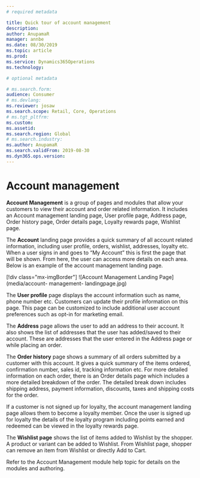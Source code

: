 ```yaml
---
# required metadata

title: Quick tour of account management
description: 
author: AnupamaR
manager: annbe
ms.date: 08/30/2019
ms.topic: article
ms.prod: 
ms.service: Dynamics365Operations
ms.technology: 

# optional metadata

# ms.search.form: 
audience: Consumer
# ms.devlang: 
ms.reviewer: josaw
ms.search.scope: Retail, Core, Operations
# ms.tgt_pltfrm: 
ms.custom: 
ms.assetid: 
ms.search.region: Global
# ms.search.industry: 
ms.author: AnupamaR
ms.search.validFrom: 2019-08-30
ms.dyn365.ops.version: 
---
```


# Account management

**Account Management** is a group of pages and modules that allow your customers to view their account and order related information. It includes an Account management landing page, User profile page, Address page, Order history page, Order details page, Loyalty rewards page, Wishlist page.

The **Account** landing page provides a quick summary of all account related information, including user profile, orders, wishlist, addresses, loyalty etc. When a user signs in and goes to “My Account” this is first the page that will be shown. From here, the user can access more details on each area. Below is an example of the account management landing page.

[!div class="mx-imgBorder"]
![Account Management Landing Page](media/account- management- landingpage.jpg)

The **User profile** page displays the account information such as name, phone number etc. Customers can update their profile information on this page. This page can be customized to include additional user account preferences such as opt-in for marketing email.

The **Address** page allows the user to add an address to their account. It also shows the list of addresses that the user has added/saved to their account. These are addresses that the user entered in the Address page or while placing an order.

The **Order history** page shows a summary of all orders submitted by a customer with this account. It gives a quick summary of the items ordered, confirmation number, sales id, tracking information etc. For more detailed information on each order, there is an Order details page which includes a more detailed breakdown of the order. The detailed break down includes shipping address, payment information, discounts, taxes and shipping costs for the order.

If a customer is not signed up for loyalty, the account management landing page allows them to become a loyalty member. Once the user is signed up for loyalty the details of the loyalty program including points earned and redeemed can be viewed in the loyalty rewards page. 

The **Wishlist page** shows the list of items added to Wishlist by the shopper. A product or variant can be added to Wishlist. From Wishlist page, shopper can remove an item from Wishlist or directly Add to Cart. 

Refer to the Account Management module help topic for details on the modules and authoring. 
